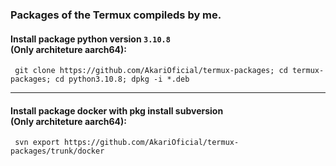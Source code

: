 ### Packages of the Termux compileds by me.

#### **Install package python version** `3.10.8` <br> (**Only** architeture **aarch64**):
```
 git clone https://github.com/AkariOficial/termux-packages; cd termux-packages; cd python3.10.8; dpkg -i *.deb
```
---

#### **Install package docker with  pkg install subversion** <br> (**Only** architeture **aarch64**):
```
 svn export https://github.com/AkariOficial/termux-packages/trunk/docker
```
